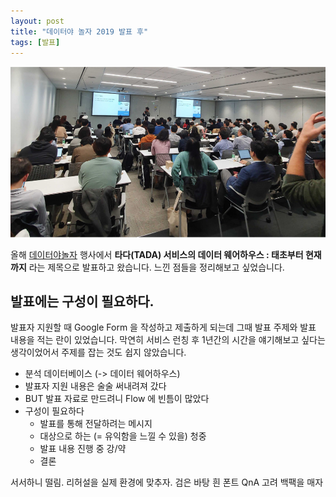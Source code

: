 ```yaml
---
layout: post
title: "데이터야 놀자 2019 발표 후"
tags: [발표]
---
```


![2019-10-20-datayanolja-2019.png](https://raw.githubusercontent.com/chang12/chang12.github.io/master/images/2019-10-20-datayanolja-2019.png)

올해 [데이터야놀자](https://datayanolja.github.io) 행사에서 **타다(TADA) 서비스의 데이터 웨어하우스 : 태초부터 현재까지** 라는 제목으로 발표하고 왔습니다. 느낀 점들을 정리해보고 싶었습니다.

## 발표에는 구성이 필요하다.

발표자 지원할 때 Google Form 을 작성하고 제출하게 되는데 그때 발표 주제와 발표 내용을 적는 란이 있었습니다. 막연히 서비스 런칭 후 1년간의 시간을 얘기해보고 싶다는 생각이었어서 주제를 잡는 것도 쉽지 않았습니다. 

- 분석 데이터베이스 (-> 데이터 웨어하우스)
- 발표자 지원 내용은 술술 써내려져 갔다
- BUT 발표 자료로 만드려니 Flow 에 빈틈이 많았다
- 구성이 필요하다
    - 발표를 통해 전달하려는 메시지 
    - 대상으로 하는 (= 유익함을 느낄 수 있을) 청중
    - 발표 내용 진행 중 강/약
    - 결론

서서하니 떨림. 리허설을 실제 환경에 맞추자.
검은 바탕 흰 폰트
QnA 고려
백팩을 매자